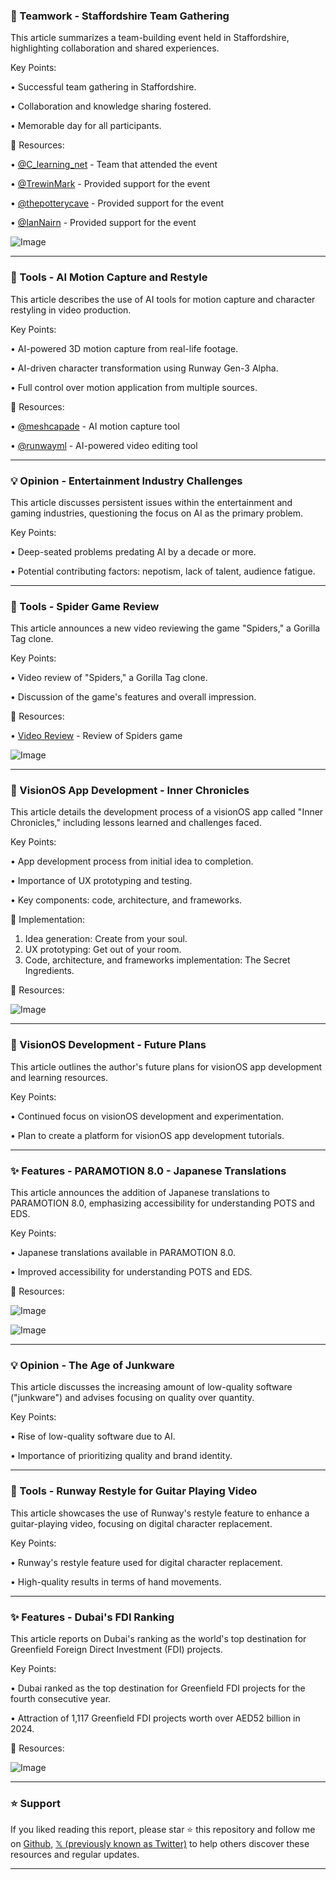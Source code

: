 ### 🤝 Teamwork - Staffordshire Team Gathering

This article summarizes a team-building event held in Staffordshire, highlighting collaboration and shared experiences.

Key Points:

• Successful team gathering in Staffordshire.


• Collaboration and knowledge sharing fostered.


• Memorable day for all participants.


🔗 Resources:

• [@C_learning_net](https://x.com/C_learning_net) - Team that attended the event


• [@TrewinMark](https://x.com/TrewinMark) - Provided support for the event


• [@thepotterycave](https://x.com/thepotterycave) - Provided support for the event


• [@IanNairn](https://x.com/IanNairn) - Provided support for the event

![Image](https://pbs.twimg.com/media/GltDOWaXwAAvb2F?format=jpg&name=small)


---

### 🚀 Tools - AI Motion Capture and Restyle

This article describes the use of AI tools for motion capture and character restyling in video production.

Key Points:

• AI-powered 3D motion capture from real-life footage.


• AI-driven character transformation using Runway Gen-3 Alpha.


• Full control over motion application from multiple sources.


🔗 Resources:

• [@meshcapade](https://x.com/meshcapade) - AI motion capture tool


• [@runwayml](https://x.com/runwayml) - AI-powered video editing tool


---

### 💡 Opinion - Entertainment Industry Challenges

This article discusses persistent issues within the entertainment and gaming industries, questioning the focus on AI as the primary problem.

Key Points:

• Deep-seated problems predating AI by a decade or more.


• Potential contributing factors: nepotism, lack of talent, audience fatigue.


---

### 🚀 Tools - Spider Game Review

This article announces a new video reviewing the game "Spiders," a Gorilla Tag clone.

Key Points:

• Video review of "Spiders," a Gorilla Tag clone.


• Discussion of the game's features and overall impression.


🔗 Resources:

• [Video Review](https://youtu.be/_j0-cv33-dI) -  Review of Spiders game


![Image](https://pbs.twimg.com/media/GlnlUC6WAAAUt9w?format=jpg&name=small)


---

### 🤖 VisionOS App Development - Inner Chronicles

This article details the development process of a visionOS app called "Inner Chronicles," including lessons learned and challenges faced.

Key Points:

• App development process from initial idea to completion.


• Importance of UX prototyping and testing.


• Key components: code, architecture, and frameworks.


🚀 Implementation:

1. Idea generation: Create from your soul.
2. UX prototyping: Get out of your room.
3. Code, architecture, and frameworks implementation: The Secret Ingredients.


🔗 Resources:

![Image](https://pbs.twimg.com/media/Gjb2R5SXMAAIfFx?format=jpg&name=small)


---

### 🤖 VisionOS Development - Future Plans

This article outlines the author's future plans for visionOS app development and learning resources.

Key Points:

• Continued focus on visionOS development and experimentation.


• Plan to create a platform for visionOS app development tutorials.


---

### ✨ Features - PARAMOTION 8.0 - Japanese Translations

This article announces the addition of Japanese translations to PARAMOTION 8.0, emphasizing accessibility for understanding POTS and EDS.

Key Points:

• Japanese translations available in PARAMOTION 8.0.


• Improved accessibility for understanding POTS and EDS.


🔗 Resources:


![Image](https://pbs.twimg.com/media/GlqL_MCXUAARVg7?format=png&name=small)


![Image](https://pbs.twimg.com/media/GlqMEvtXUAAYd0Y?format=png&name=small)



---

### 💡 Opinion - The Age of Junkware

This article discusses the increasing amount of low-quality software ("junkware") and advises focusing on quality over quantity.

Key Points:

• Rise of low-quality software due to AI.


• Importance of prioritizing quality and brand identity.


---

### 🚀 Tools - Runway Restyle for Guitar Playing Video

This article showcases the use of Runway's restyle feature to enhance a guitar-playing video, focusing on digital character replacement.

Key Points:

• Runway's restyle feature used for digital character replacement.


• High-quality results in terms of hand movements.


---

### ✨ Features - Dubai's FDI Ranking

This article reports on Dubai's ranking as the world's top destination for Greenfield Foreign Direct Investment (FDI) projects.

Key Points:

• Dubai ranked as the top destination for Greenfield FDI projects for the fourth consecutive year.


• Attraction of 1,117 Greenfield FDI projects worth over AED52 billion in 2024.


🔗 Resources:

![Image](https://pbs.twimg.com/media/GlnT163WcAEBoF1?format=jpg&name=900x900)


---

### ⭐️ Support

If you liked reading this report, please star ⭐️ this repository and follow me on [Github](https://github.com/Drix10), [𝕏 (previously known as Twitter)](https://x.com/DRIX_10_) to help others discover these resources and regular updates.

---